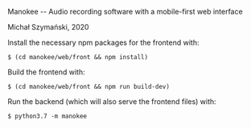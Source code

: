 Manokee -- Audio recording software with a mobile-first web interface

Michał Szymański, 2020

Install the necessary npm packages for the frontend with:

    $ (cd manokee/web/front && npm install)

Build the frontend with:

    $ (cd manokee/web/front && npm run build-dev)

Run the backend (which will also serve the frontend files) with:

    $ python3.7 -m manokee
